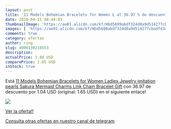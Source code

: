 ```yaml
---
layout: post
title: '11 Models Bohemian Bracelets for Women L al 36.97 % de descuento'
date: 2020-04-15 08:44:01
thumbnailImage: 'https://ae01.alicdn.com/kf/Hbd5699abdf324d0a9d514277cbadf43cx/11-Models-Bohemian-Bracelets-for-Women-Ladies-Jewelry-imitation-pearls-Sakura-Mermaid-Charms-Link-Chain-Bracelet.jpg_350x350._SL200_.jpg'
images: [ 'https://ae01.alicdn.com/kf/Hbd5699abdf324d0a9d514277cbadf43cx/11-Models-Bohemian-Bracelets-for-Women-Ladies-Jewelry-imitation-pearls-Sakura-Mermaid-Charms-Link-Chain-Bracelet.jpg_350x350._SL200_.jpg' ]
comments: true
category: ofertas
author: ring
slug: 4000130218553
description:
actualPrice: 1.04 USD
comparePrice: 1.65 USD
inStock: true
---
```


Está [11 Models Bohemian Bracelets for Women Ladies Jewelry imitation pearls Sakura Mermaid Charms Link Chain Bracelet Gift](https://www.amazon.com/dp/4000130218553/?tag=redken08-20) con 36.97 de descuento por 1.04 USD (original: 1.65 USD) en el siguiente enlace!

[![](https://ae01.alicdn.com/kf/Hbd5699abdf324d0a9d514277cbadf43cx/11-Models-Bohemian-Bracelets-for-Women-Ladies-Jewelry-imitation-pearls-Sakura-Mermaid-Charms-Link-Chain-Bracelet.jpg_350x350._SL200_.jpg)](https://www.amazon.com/dp/4000130218553/?tag=redken08-20)

[Ver la oferta!!](https://www.amazon.com/dp/4000130218553/?tag=redken08-20)

[Consulta otras ofertas en nuestro canal de telegram](https://t.me/s/ofertas25)
